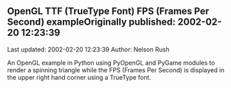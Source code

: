## OpenGL TTF (TrueType Font) FPS (Frames Per Second) exampleOriginally published: 2002-02-20 12:23:39 
Last updated: 2002-02-20 12:23:39 
Author: Nelson Rush 
 
An OpenGL example in Python using PyOpenGL and PyGame modules to render a spinning triangle while the FPS (Frames Per Second) is displayed in the upper right hand corner using a TrueType font.